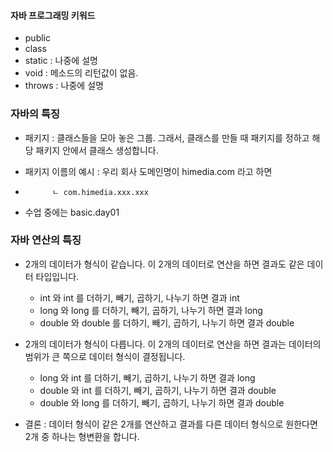 
#### 자바 프로그래밍 키워드

- public
- class
- static : 나중에 설명
- void : 메소드의 리턴값이 없음.
- throws : 나중에 설명

### 자바의 특징

- 패키지 : 클래스들을 모아 놓은 그룹. 그래서, 클래스를 만들 때 패키지를
정하고 해당 패키지 안에서 클래스 생성합니다. 
+ 패키지 이름의 예시 : 우리 회사 도메인명이 himedia.com 라고 하면
+           ㄴ com.himedia.xxx.xxx
+ 수업 중에는 basic.day01 

### 자바 연산의 특징

- 2개의 데이터가 형식이 같습니다. 이 2개의 데이터로 연산을 하면 
  결과도 같은 데이터 타입입니다.
    + int 와 int 를 더하기, 빼기, 곱하기, 나누기 하면 결과 int
    + long 와 long 를 더하기, 빼기, 곱하기, 나누기 하면 결과 long
    + double 와 double 를 더하기, 빼기, 곱하기, 나누기 하면 결과 double

- 2개의 데이터가 형식이 다릅니다. 이 2개의 데이터로 연산을 하면 
  결과는 데이터의 범위가 큰 쪽으로 데이터 형식이 결정됩니다. 
    + long 와 int 를 더하기, 빼기, 곱하기, 나누기 하면 결과 long
    + double 와 int 를 더하기, 빼기, 곱하기, 나누기 하면 결과 double
    + double 와 long 를 더하기, 빼기, 곱하기, 나누기 하면 결과 double

- 결론 : 데이터 형식이 같은 2개를 연산하고 결과를 다른 데이터 형식으로 원한다면 
  2개 중 하나는 형변환을 합니다. 